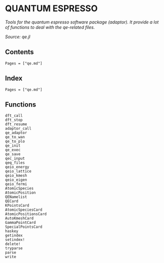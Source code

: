 # QUANTUM ESPRESSO

*Tools for the quantum espresso software package (adaptor). It provide a lot of functions to deal with the qe-related files.*

*Source: qe.jl*

## Contents

```@contents
Pages = ["qe.md"]
```

## Index

```@index
Pages = ["qe.md"]
```

## Functions

```@docs
dft_call
dft_stop
dft_resume
adaptor_call
qe_adaptor
qe_to_wan
qe_to_plo
qe_init
qe_exec
qe_save
qec_input
qeq_files
qeio_energy
qeio_lattice
qeio_kmesh
qeio_eigen
qeio_fermi
AtomicSpecies
AtomicPosition
QENamelist
QECard
KPointsCard
AtomicSpeciesCard
AtomicPositionsCard
AutoKmeshCard
GammaPointCard
SpecialPointsCard
haskey
getindex
setindex!
delete!
tryparse
parse
write
```
